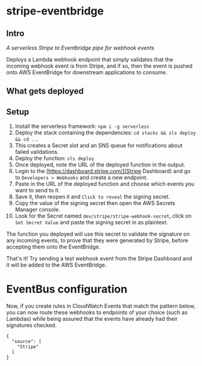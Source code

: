 # stripe-eventbridge

##  Intro

_A serverless Stripe to Eventbridge pipe for webhook events_

Deploys a Lambda webhook endpoint that simply validates that the incoming webhook event is from Stripe,
and if so, then the event is pushed onto AWS EventBridge for downstream applications to consume.

## What gets deployed


## Setup

1) Install the serverless framework: `npm i -g serverless`
2) Deploy the stack containing the dependencies: `cd stacks && sls deploy && cd ..`.  
3) This creates a Secret slot and an SNS queue for notifications about failed validations.
4) Deploy the function: `sls deploy`
5) Once deployed, note the URL of the deployed function in the output.
6) Login to the [https://dashboard.stripe.com/](Stripe Dashboard) and go to `Developers > Webhooks` and create a new endpoint.
7) Paste in the URL of the deployed function and choose which events you want to send to it.  
8) Save it, then reopen it and `Click to reveal` the signing secret.
9) Copy the value of the signing secret then open the AWS Secrets Manager console.
10) Look for the Secret named `dev/stripe/stripe-webhook-secret`, click on `Set Secret Value` and paste the signing secret in as plaintext.

The function you deployed will use this secret to validate the signature on any incoming events, to prove
that they were generated by Stripe, before accepting them onto the EventBridge.

That's it!
Try sending a test webhook event from the Stripe Dashboard and it will be added to the AWS EventBridge.


# EventBus configuration

Now, if you create rules in CloudWatch Events that match the pattern below, you can now route these webhooks to endpoints of your
choice (such as Lambdas) while being assured that the events have already had their signatures checked.
```
{
  "source": [
    "Stripe"
  ]
}
```